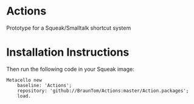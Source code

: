# Actions
Prototype for a Squeak/Smalltalk shortcut system

# Installation Instructions

Then run the following code in your Squeak image:

```
Metacello new
	baseline: 'Actions';
	repository: 'github://BraunTom/Actions:master/Action.packages';
	load.
 ```
